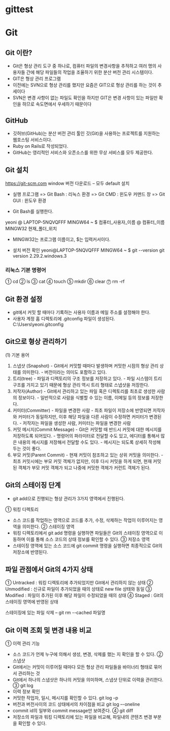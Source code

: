 # gittest


# Git

## Git 이란?
- Git은 형상 관리 도구 중 하나로, 컴퓨터 파일의 변경사항을 추적하고 여러 명의 사용자들 간에 해당 파일들의 작업을 조율하기 위한 분산 버전 관리 시스템이다.
- GIT은 형상 관리 프로그램
- 이전에는 SVN으로 형상 관리를 했지만 요즘은 GIT으로 형상 관리를 하는 것이 추세이다
- SVN은 변경 사항이 없는 파일도 확인을 하지만 GIT은 변경 사항이 있는 파일만 확인을 하므로 속도면에서 우세하기 때문이다

## GitHub 
- 깃허브(GitHub)는 분산 버전 관리 툴인 깃(Git)을 사용하는 프로젝트를 지원하는 웹호스팅 서비스이다. 
- Ruby on Rails로 작성되었다. 
- GitHub는 영리적인 서비스와 오픈소스를 위한 무상 서비스를 모두 제공한다.

## Git 설치
https://git-scm.com
window 버전 다운로드 – 모두 default 설치

- 실행 프로그램
  => Git Bash : 리눅스 환경
  => Git CMD : 윈도우 커맨드 창
  => Git GUI  : 윈도우 환경

- Git Bash를 실행한다.

yeoni @ LAPTOP-5NQVQFFF MINGW64 ~
$
컴퓨터_사용자_이름 @ 컴퓨터_이름 MINGW32 현재_폴더_위치
- MINGW32는 프로그램 이름이고, $는 입력커서이다. 

- 설치 버전 확인
yeoni@LAPTOP-5NQVQFFF MINGW64 ~
$ git --version
git version 2.29.2.windows.3

### 리눅스 기본 명령어
➀ cd
➁ ls
➂ cat
➃ touch
➄ mkdir
➅ clear
⓻ rm -rf


## Git 환경 설정
- git에서 커밋 할 때마다 기록하는 사용자 이름과 메일 주소를 설정해야 한다.
- 사용자 계정 홈 디렉토리에 .gitconfig 파일이 생성된다.
  C:\Users\yeoni\.gitconfig


## Git으로 형상 관리하기

(1) 기본 용어
  1) 스냅샷 (Snapshot)
	- Git에서 커밋할 때마다 발생하며 커밋한 시점의 형상 관리 상태를 의미한다.
	- 버전이라는 의미도 포함하고 있다.
  2) 트리(tree)
	- 파일과 디렉토리의 구조 정보를 저장하고 있다.
	- 파일 시스템이 트리구조를 가지고 있기 때문에 형상 관리 역시 트리 형태로 스냅샷을 저장한다.
  3) 저작자(Author)
	- Git에서 관리하고 있는 파일 혹은 디렉토리를 최초로 생성한 사람의 정보이다.
	- 일반적으로 사람을 식별할 수 있는 이름, 이메일 등의 정보를 저장한다.
  4) 커미터(Committer)
	- 파일을 변경한 사람
	- 최초 파일이 저장소에 반영되면 저작자와 커미터가 동일하지만, 이후 해당 파일을 다른 사람이 
  	  수정하면 커미터가 변경된다.
	- 저작자는 파일을 생성한 사람, 커미터는 파일을 변경한 사람
  5) 커밋 메시지(Commit Message)
	- Git은 커밋할 때 반드시 커밋에 대한 메시지를 저장하도록 되어있다.
	- 명령어의 파라미터로 전달할 수도 있고, 에디터를 통해서 많은 내용의 메시지를 저장해서 
	  전달할 수도 있다.
	- 메시지는 되도록 상세히 작성해 두는 것이 좋다.
  6) 부모 커밋(Parent Commit)
	- 현재 커밋이 참조하고 있는 상위 커밋을 의미한다.
	- 최초 커밋시에는 부모 커밋 객체가 없지만, 이후 다시 커밋을 하게 되면, 
  	  현재 커밋된 객체가 부모 커밋 객체가 되고 나중에 커밋한 객체가 커런트 객체가 된다.

## Git의 스테이징 단계
- git add으로 진행되는 형상 관리가 3가지 영역에서 진행된다.

① 워킹 디렉토리
  - 소스 코드를 작업하는 영역으로 코드를 추가, 수정, 삭제하는 작업이 이루어지는 영역을 의미한다.
② 스테이징 영역
  - 워킹 디렉토리에서 git add 명령을 실행하면 파일들은 Git의 스테이징 영역으로 이동하며 이를 
   통해 소스 코드의 상태 정보를 확인할 수 있다.
③ 저장소 영역
  - 스테이징 영역에 있는 소스 코드에 git commit 명령을 실행하면 최종적으로 Git의 저장소에 
    반영된다.

## 파일 관점에서 Git의 4가지 상태
① Untracked : 워킹 디렉토리에 추가되었지만 Git에서 관리하지 않는 상태
② Unmodified : 신규로 파일이 추가되었을 때의 상태로 new file 상태와 동일
③ Modified : 파일이 추가된 이후 해당 파일이 수정되었을 때의 상태
④ Staged : Git의 스테이징 영역에 반영된 상태

스테이징에 있는 파일 삭제 – git rm --cached 파일명

## Git 이력 조회 및 변경 내용 비교
➀ 이력 관리 기능
  - 소스 코드가 언제 누구에 의해서 생성, 변경, 삭제를 했는 지 확인을 할 수 있다.
➁ 스냅샷
  - Git에서는 커밋이 이루어질 때마다 모든 형상 관리 파일들을 바이너리 형태로 묶어서 관리하는 것
  - Git에서 하나의 스냅샷은 하나의 커밋을 의미하며, 스냅샷 단위로 이력을 관리한다.
➂ git log
  - 이력 정보 확인
  - 커밋한 작업자, 일시, 메시지를 확인할 수 있다.
   git log –p
  - 버전과 버전사이의 코드 상태에서의 차이점을 비교
   git log –-oneline
  - commit id의 일부와 commit message만 보여준다.
➃ git diff
  - 저장소의 파일과 워킹 디렉토리에 있는 파일을 비교해, 파일내의 콘텐츠 변경 부분을 확인할 수 있다.

